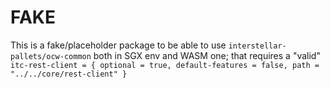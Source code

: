 # FAKE

This is a fake/placeholder package to be able to use `interstellar-pallets/ocw-common`
both in SGX env and WASM one; that requires a "valid" `itc-rest-client = { optional = true, default-features = false, path = "../../core/rest-client" }`